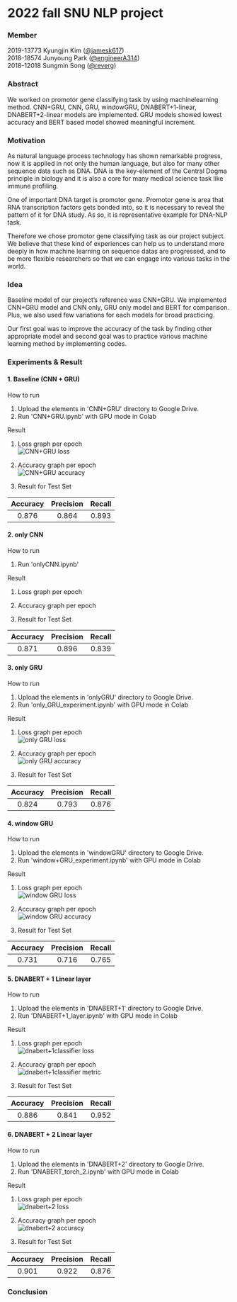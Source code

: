 # 2022 fall SNU NLP project

### Member
2019-13773 Kyungjin Kim  ([@jamesk617](https://github.com/jamesk617))  
2018-18574 Junyoung Park ([@engineerA314](https://github.com/engineerA314))  
2018-12018 Sungmin Song  ([@reverg](https://github.com/reverg))  

### Abstract
We worked on promotor gene classifying task by using machinelearning method. CNN+GRU, CNN, GRU, windowGRU, DNABERT+1-linear, DNABERT+2-linear models are implemented. GRU models showed lowest accuracy and BERT based model showed meaningful increment.

### Motivation
As natural language process technology has shown remarkable progress, now it is applied in not only the human language, but also for many other sequence data such as DNA. DNA is the key-element of the Central Dogma principle in biology and it is also a core for many medical science task like immune profiling.

One of important DNA target is promotor gene. Promotor gene is area that RNA transcription factors gets bonded into, so it is necessary to reveal the pattern of it for DNA study. As so, it is representative example for DNA-NLP task.

Therefore we chose promotor gene classifying task as our project subject. We believe that these kind of experiences can help us to understand more deeply in how machine learning on sequence datas are progressed, and to be more flexible researchers so that we can engage into various tasks in the world. 
  
  
### Idea
Baseline model of our project’s reference was CNN+GRU. We implemented CNN+GRU model and CNN only, GRU only model and BERT for comparison. Plus, we also used few variations for each models for broad practicing. 

Our first goal was to improve the accuracy of the task by finding other appropriate model and second goal was to practice various machine learning method by implementing codes.

### Experiments & Result

#### 1. Baseline (CNN + GRU)
How to run  
  1) Upload the elements in 'CNN+GRU' directory to Google Drive.  
  2) Run 'CNN+GRU.ipynb' with GPU mode in Colab  
  
Result
  1) Loss graph per epoch    
  ![CNN+GRU loss](https://user-images.githubusercontent.com/86403521/207677900-3f8455cb-fb55-4d6c-b4a1-56924e750698.png)
    
  2) Accuracy graph per epoch  
  ![CNN+GRU accuracy](https://user-images.githubusercontent.com/86403521/207678004-33de792e-58ca-462f-b8c2-0079653754bd.png)  
    
  3) Result for Test Set   
  
|Accuracy|Precision|Recall|  
|:---:|:---:|:---:|  
|0.876|0.864|0.893|
  
  
#### 2. only CNN
How to run  
  1) Run 'onlyCNN.ipynb'
  
Result
  1) Loss graph per epoch    
  
    
  2) Accuracy graph per epoch  
  
    
  3) Result for Test Set   
  
|Accuracy|Precision|Recall|  
|:---:|:---:|:---:|  
|0.871|0.896|0.839|
  
  

#### 3. only GRU
How to run  
  1) Upload the elements in 'onlyGRU' directory to Google Drive.  
  2) Run 'only_GRU_experiment.ipynb' with GPU mode in Colab  
  
Result
  1) Loss graph per epoch    
  ![only GRU loss](https://user-images.githubusercontent.com/86403521/207683388-e1a2d69e-3ac1-4baa-8208-e13862b55274.png)

    
  2) Accuracy graph per epoch  
  ![only GRU accuracy](https://user-images.githubusercontent.com/86403521/207683400-793d03ce-19c0-43d3-8a02-256e91611fca.png)

    
  3) Result for Test Set   
  
|Accuracy|Precision|Recall|  
|:---:|:---:|:---:|  
|0.824|0.793|0.876|
  
  
#### 4. window GRU
How to run  
  1) Upload the elements in 'windowGRU' directory to Google Drive.  
  2) Run 'window+GRU_experiment.ipynb' with GPU mode in Colab  
  
Result
  1) Loss graph per epoch    
  ![window GRU loss](https://user-images.githubusercontent.com/86403521/207683345-bde340b4-1f4a-4e37-a9f3-c9c9fbb9730b.png)

    
  2) Accuracy graph per epoch  
  ![window GRU accuracy](https://user-images.githubusercontent.com/86403521/207683329-4b73a419-100b-43b1-b99f-7f630f8c0694.png)

    
  3) Result for Test Set   
  
|Accuracy|Precision|Recall|  
|:---:|:---:|:---:|  
|0.731|0.716|0.765|
  
  
#### 5. DNABERT + 1 Linear layer
How to run  
  1) Upload the elements in 'DNABERT+1' directory to Google Drive.  
  2) Run 'DNABERT+1_layer.ipynb' with GPU mode in Colab  
  
Result
  1) Loss graph per epoch    
  ![dnabert+1classifier loss](https://user-images.githubusercontent.com/86403521/207683119-4f4800e5-a310-4260-a679-058279c98f7d.png)

  2) Accuracy graph per epoch  
  ![dnabert+1classifier metric](https://user-images.githubusercontent.com/86403521/207683219-46c1d4d3-275e-4611-a7b8-5964d5fe14ea.png)

  3) Result for Test Set   
  
|Accuracy|Precision|Recall|  
|:---:|:---:|:---:|  
|0.886|0.841|0.952|
  
  

#### 6. DNABERT + 2 Linear layer
How to run  
  1) Upload the elements in 'DNABERT+2' directory to Google Drive.  
  2) Run 'DNABERT_torch_2.ipynb' with GPU mode in Colab  
  
Result
  1) Loss graph per epoch    
  ![dnabert+2 loss](https://user-images.githubusercontent.com/48681924/207695532-71b4fd88-94ab-46e9-a5ea-f3dd37022569.png)

    
  2) Accuracy graph per epoch  
  ![dnabert+2 accuracy](https://user-images.githubusercontent.com/48681924/207695413-550fe549-15a1-48cd-a77d-4bd391a92a47.png)
    
  3) Result for Test Set   
  
|Accuracy|Precision|Recall|  
|:---:|:---:|:---:|  
|0.901|0.922|0.876|
  
  



### Conclusion

